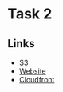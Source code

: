 # Task 2

## Links
- [S3](https://ym-my-store-app.s3.eu-west-1.amazonaws.com/)
- [Website](http://ym-my-store-app.s3-website-eu-west-1.amazonaws.com/)
- [Cloudfront](https://dhzxwyb3mj463.cloudfront.net)
